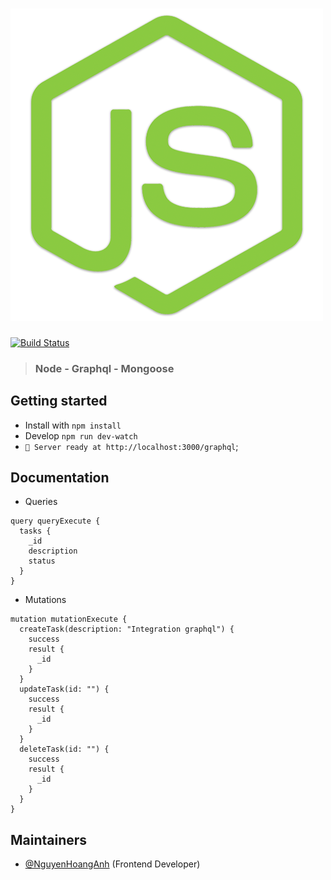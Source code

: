 
# ![Node/Express/Mongoose Task App](node_icon.png)

[![Build Status](https://circleci.com/gh/apollographql/apollo-server.svg?style=svg)](https://todo-service-api.herokuapp.com/graphql)

> ### Node - Graphql - Mongoose


## Getting started

* Install with `npm install`
* Develop `npm run dev-watch`
* `🚀 Server ready at http://localhost:3000/graphql`;

## Documentation

- Queries
```
query queryExecute {
  tasks {
    _id
    description
    status
  }
}
```
- Mutations
```
mutation mutationExecute {
  createTask(description: "Integration graphql") {
    success
    result {
      _id
    }
  }
  updateTask(id: "") {
    success
    result {
      _id
    }
  }
  deleteTask(id: "") {
    success
    result {
      _id
    }
  }
}

```



## Maintainers
- [@NguyenHoangAnh](https://github.com/hoanganh-nguyen94) (Frontend Developer)
